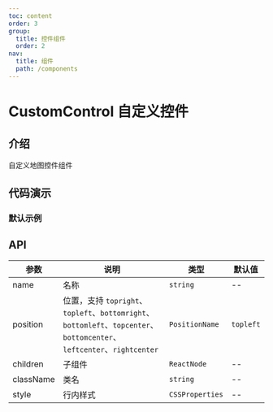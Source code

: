 ```yaml
---
toc: content
order: 3
group:
  title: 控件组件
  order: 2
nav:
  title: 组件
  path: /components
---
```


# CustomControl 自定义控件

## 介绍

自定义地图控件组件

## 代码演示

### 默认示例

<code src="./demos/default.tsx" defaultShowCode></code>

## API

| 参数 | 说明 | 类型 | 默认值 |
| --- | --- | --- | --- |
|name|名称|`string`|--|
|position|位置，支持 `topright`、`topleft`、`bottomright`、`bottomleft`、`topcenter`、`bottomcenter`、`leftcenter`、`rightcenter`|`PositionName	`| `topleft` |
| children | 子组件 | `ReactNode` | -- |
| className | 类名 | `string` | -- |
| style | 行内样式 | `CSSProperties` | -- |